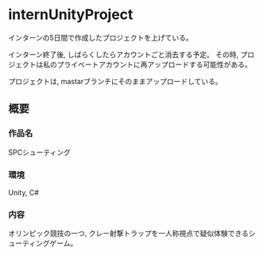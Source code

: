 # internUnityProject
インターンの5日間で作成したプロジェクトを上げている。

インターン終了後, しばらくしたらアカウントごと消去する予定。
その時, プロジェクトは私のプライベートアカウントに再アップロードする可能性がある。

プロジェクトは, mastarブランチにそのままアップロードしている。

## 概要
### 作品名
SPCシューティング

### 環境
Unity, C#

### 内容
オリンピック競技の一つ, クレー射撃トラップを一人称視点で疑似体験できるシューティングゲーム。
